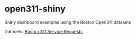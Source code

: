 # open311-shiny
Shiny dashboard examples using the Boston Open311 datasets

Datasets: [Boston 311 Service Requests](https://data.boston.gov/dataset/311-service-requests)
